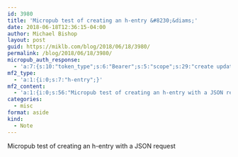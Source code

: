 ```yaml
---
id: 3980
title: 'Micropub test of creating an h-entry &#8230;&diams;'
date: 2018-06-18T12:36:15-04:00
author: Michael Bishop
layout: post
guid: https://miklb.com/blog/2018/06/18/3980/
permalink: /blog/2018/06/18/3980/
micropub_auth_response:
  - 'a:7:{s:10:"token_type";s:6:"Bearer";s:5:"scope";s:29:"create update delete undelete";s:2:"me";s:17:"https://miklb.com";s:9:"issued_by";s:45:"https://miklb.com/wp-json/indieauth/1.0/token";s:9:"client_id";s:23:"https://micropub.rocks/";s:9:"issued_at";i:1527444057;s:4:"user";i:1;}'
mf2_type:
  - 'a:1:{i:0;s:7:"h-entry";}'
mf2_content:
  - 'a:1:{i:0;s:56:"Micropub test of creating an h-entry with a JSON request";}'
categories:
  - misc
format: aside
kind:
  - Note
---
```

Micropub test of creating an h-entry with a JSON request